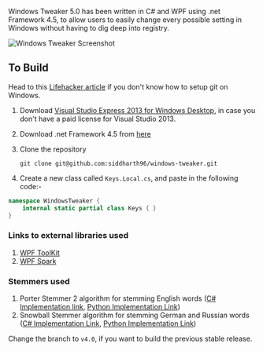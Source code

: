 Windows Tweaker 5.0 has been written in C# and WPF using .net Framework 4.5, to allow users to easily change every possible setting in Windows without having to dig deep into registry.

![Windows Tweaker Screenshot](https://tweaker.blob.core.windows.net/version5/2.PNG)

## To Build
Head to this [Lifehacker article](http://lifehacker.com/5983680/how-the-heck-do-i-use-github "Lifehacker") if you don't know how to setup git on Windows.

1. Download [Visual Studio Express 2013 for Windows Desktop](http://msdn.microsoft.com/en-us/dn369242), in case you don't have a paid license for Visual Studio 2013. 

2. Download .net Framework 4.5 from [here](http://www.microsoft.com/en-in/download/details.aspx?id=40779)

3. Clone the repository

    ```git clone git@github.com:siddharth96/windows-tweaker.git```

4. Create a new class called ```Keys.Local.cs```, and paste in the following code:-
```csharp
namespace WindowsTweaker {
    internal static partial class Keys { }
}
```

### Links to external libraries used
1. [WPF ToolKit](https://wpftoolkit.codeplex.com/)
2. [WPF Spark](https://wpfspark.codeplex.com/)

### Stemmers used
1. Porter Stemmer 2 algorithm for stemming English words ([C# Implementation link](http://alski.net/post/2007/09/16/0a-Porter-Stemmer-2-C-implementation0a-0a-.aspx), [Python Implementation Link](https://pypi.python.org/pypi/stemming/1.0))
2. Snowball Stemmer algorithm for stemming German and Russian words ([C# Implementation Link](http://www.iveonik.com/blog/2011/08/snowball-stemmers-on-csharp-free-download/), [Python Implementation Link](https://pypi.python.org/pypi/PyStemmer/1.0.1))

Change the branch to ```v4.0```, if you want to build the previous stable release.